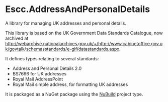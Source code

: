 Escc.AddressAndPersonalDetails
==============================

A library for managing UK addresses and personal details.

This library is based on the UK Government Data Standards Catalogue, now archived at http://webarchive.nationalarchives.gov.uk/+/http://www.cabinetoffice.gov.uk/govtalk/schemasstandards/e-gif/datastandards.aspx.

It defines types relating to several standards:

* Address and Personal Details 2.0
* BS7666 for UK addresses
* Royal Mail AddressPoint 
* Royal Mail simple address, for formatting UK addresses

It is packaged as a NuGet package using the [NuBuild](https://github.com/bspell1/NuBuild) project type.